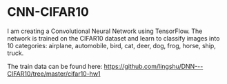 # CNN-CIFAR10
 I am creating a  Convolutional  Neural  Network  using  TensorFlow. The network is trained on the CIFAR10 dataset and learn to classify images into 10 categories: airplane, automobile, bird, cat, deer, dog, frog, horse, ship, truck.

 The train data can be found here: https://github.com/lingshu/DNN---CIFAR10/tree/master/cifar10-hw1
